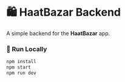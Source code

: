 # 🛍️ HaatBazar Backend

A simple backend for the **HaatBazar** app.  

### 🚀 Run Locally
```bash
npm install
npm start 
npm run dev
